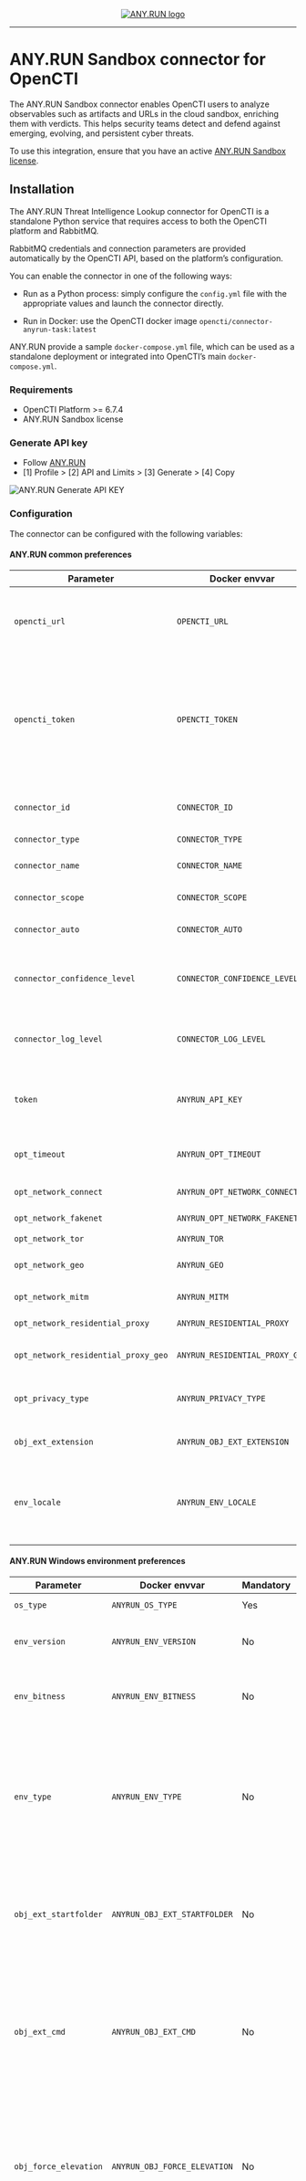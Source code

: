 <p align="center">
    <a href="#readme">
        <img alt="ANY.RUN logo" src="https://raw.githubusercontent.com/anyrun/anyrun-sdk/b3dfde1d3aa018d0a1c3b5d0fa8aaa652e80d883/static/logo.svg">
    </a>
</p>

______________________________________________________________________

# ANY.RUN Sandbox connector for OpenCTI

The ANY.RUN Sandbox connector enables OpenCTI users to analyze observables such as artifacts and URLs in the cloud sandbox, enriching them with verdicts. This helps security teams detect and defend against emerging, evolving, and persistent cyber threats.

To use this integration, ensure that you have an active [ANY.RUN Sandbox license](https://any.run/demo/?utm_source=opencti_marketplace&utm_medium=integration&utm_campaign=opencti_form).

## Installation

The ANY.RUN Threat Intelligence Lookup connector for OpenCTI is a standalone Python service that requires access to both the OpenCTI platform and RabbitMQ.

RabbitMQ credentials and connection parameters are provided automatically by the OpenCTI API, based on the platform’s configuration.

You can enable the connector in one of the following ways:

* Run as a Python process: simply configure the `config.yml` file with the appropriate values and launch the connector directly.

* Run in Docker: use the OpenCTI docker image `opencti/connector-anyrun-task:latest`

ANY.RUN provide a sample `docker-compose.yml` file, which can be used as a standalone deployment or integrated into OpenCTI’s main `docker-compose.yml`.

### Requirements

- OpenCTI Platform >= 6.7.4
- ANY.RUN Sandbox license

### Generate API key

* Follow [ANY.RUN](https://app.any.run/)
* [1] Profile > [2] API and Limits > [3] Generate > [4] Copy

![ANY.RUN Generate API KEY](static/ANYRUN_API_TOKEN.png)

### Configuration

The connector can be configured with the following variables:  

#### ANY.RUN common preferences
| Parameter                    | Docker envvar                    | Mandatory | Description                                                                                                     |
|------------------------------|----------------------------------|-----------|-----------------------------------------------------------------------------------------------------------------|
| `opencti_url`                | `OPENCTI_URL`                    | Yes       | The URL of the OpenCTI platform. Note that final `/` should be avoided. Example value: `http://opencti:8080`    |
| `opencti_token`              | `OPENCTI_TOKEN`                  | Yes       | The default admin token configured in the OpenCTI platform parameters file. We recommend setting up a separate ``OPENCTI_TOKEN`` named **ANY.RUN** to identify the work of our integrations.                                    |
| `connector_id`               | `CONNECTOR_ID`                   | Yes       | A valid arbitrary `UUIDv4` that must be unique for this connector.                                              |
| `connector_type`             | `CONNECTOR_TYPE`                 | Yes       | A connector type.                                                                                               |
| `connector_name`             | `CONNECTOR_NAME`                 | Yes       | A connector name to be shown in OpenCTI.                                                                        |
| `connector_scope`            | `CONNECTOR_SCOPE`                | Yes       | Supported scope. E. g., `text/html`.                                                                            |                     
| `connector_auto`             | `CONNECTOR_AUTO`                 | Yes       | Enable/disable auto-enrichment of observables.                                                                  |
| `connector_confidence_level` | `CONNECTOR_CONFIDENCE_LEVEL`     | Yes       | The default confidence level for created sightings (a number between 1 and 4).                                  |
| `connector_log_level`        | `CONNECTOR_LOG_LEVEL`            | Yes       | The log level for this connector, could be `debug`, `info`, `warn` or `error` (less verbose).                   |
| `token`                      | `ANYRUN_API_KEY`                 | Yes       | ANY.RUN Sandbox API-KEY. See "Generate API token" section in the README file.                                   |
| `opt_timeout`                      | `ANYRUN_OPT_TIMEOUT`                 | No        | Select analysis completion time. Size range: 10-660 seconds.                                                    |
| `opt_network_connect`                      | `ANYRUN_OPT_NETWORK_CONNECT`                 | No        | Enable network connection.                                                                                      |
| `opt_network_fakenet`                      | `ANYRUN_OPT_NETWORK_FAKENET`                 | No        | Enable FakeNet feature.                                                                                         |
| `opt_network_tor`                      | `ANYRUN_TOR`                 | No        | Enable TOR using.                                                                                               |
| `opt_network_geo`                      | `ANYRUN_GEO`                 | No        | TOR geolocation option. Example: US, AU                                                                         |
| `opt_network_mitm`                      | `ANYRUN_MITM`                 | No        | Enable HTTPS MITM Proxy using.                                                                                  |
| `opt_network_residential_proxy`                      | `ANYRUN_RESIDENTIAL_PROXY`                 | No        | Residential proxy using.                                                                                        |
| `opt_network_residential_proxy_geo`                      | `ANYRUN_RESIDENTIAL_PROXY_GEO`                 | No        | Residential proxy geolocation option. Example: US, AU.                                                          |
| `opt_privacy_type`                      | `ANYRUN_PRIVACY_TYPE`                 | No        | Privacy settings. Supports: public, bylink, owner, byteam.                                                      |
| `obj_ext_extension`                      | `ANYRUN_OBJ_EXT_EXTENSION`                 | No        | Automatically change file extension to valid.                                                                   |
| `env_locale`                      | `ANYRUN_ENV_LOCALE`                 | No        | Operation system's language. Use locale identifier or country name (Ex: "en-US" or "Brazil"). Case-insensitive. |


#### ANY.RUN Windows environment preferences

| Parameter                    | Docker envvar                    | Mandatory | Description                                                                                                   |
|------------------------------|----------------------------------|-----------|---------------------------------------------------------------------------------------------------------------|
|`os_type`                      | `ANYRUN_OS_TYPE`                 | Yes       | Must be `windows`|      
| `env_version`                | `ANYRUN_ENV_VERSION`                    | No       | Version of OS. Supports: 7, 10, 11.  |
| `env_bitness`              | `ANYRUN_ENV_BITNESS`                  | No       | Bitness of Operation System. Supports 32, 64.                                   |
| `env_type`               | `ANYRUN_ENV_TYPE`                   | No       | Environment preset type. You can select **development** env for OS Windows 10 x64. For all other cases, **complete** env is required.                                            |
| `obj_ext_startfolder`             | `ANYRUN_OBJ_EXT_STARTFOLDER`                 | No       | Supports: desktop, home, downloads, appdata, temp, windows, root.                                                                                             |
| `obj_ext_cmd`             | `ANYRUN_OBJ_EXT_CMD`                 | No       | Optional command-line arguments for the analyzed object. Use an empty string ("") to apply the default behavior. |
| `obj_force_elevation`            | `ANYRUN_OBJ_FORCE_ELEVATION`                | No       | Forces the file to execute with elevated privileges and an elevated token (for PE32, PE32+, PE64 files only). |                     
| `obj_ext_browser`             | `ANYRUN_OBJ_EXT_BROWSER`                 | No       | Browser name. Supports: Google Chrome, Mozilla Firefox, Internet Explorer, Microsoft Edge.                    |


#### ANY.RUN Linux environment preferences

| Parameter                    | Docker envvar                    | Mandatory | Description                                             |
|------------------------------|----------------------------------|-----------|---------------------------------------------------------|
|`os_type`                      | `ANYRUN_OS_TYPE`                 | Yes       | Must be `linux`| 
| `obj_ext_startfolder`             | `ANYRUN_OBJ_EXT_STARTFOLDER`                 | No        | Start object from. Supports: desktop, home, downloads, appdata, temp, windows, root.                                       |
| `obj_ext_cmd`             | `ANYRUN_OBJ_EXT_CMD`                 | No       | Optional command-line arguments for the analyzed object. Use an empty string ("") to apply the default behavior. |
| `run_as_root`            | `ANYRUN_RUN_AS_ROOT`                | No       | Run file with superuser privileges.                     |                     
| `obj_ext_browser`             | `ANYRUN_OBJ_EXT_BROWSER`                 | No       | Browser name. Supports: Google Chrome, Mozilla Firefox. |


#### ANY.RUN Android environment preferences

| Parameter                    | Docker envvar                    | Mandatory | Description                                                                                                  |
|------------------------------|----------------------------------|-----------|--------------------------------------------------------------------------------------------------------------|
|`os_type`                      | `ANYRUN_OS_TYPE`                 | Yes       | Must be `android`| 
| `obj_ext_cmd`             | `ANYRUN_OBJ_EXT_CMD`                 | No       | Optional command-line arguments for the analyzed object. Use an empty string ("") to apply the default behavior. |

## Support
This is an ANY.RUN supported connector. For support please contact <anyrun-integrations@any.run>